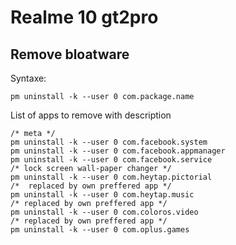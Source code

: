 # Realme 10 gt2pro
## Remove bloatware

Syntaxe:
```
pm uninstall -k --user 0 com.package.name
```
List of apps to remove with description
```
/* meta */
pm uninstall -k --user 0 com.facebook.system
pm uninstall -k --user 0 com.facebook.appmanager
pm uninstall -k --user 0 com.facebook.service
/* lock screen wall-paper changer */
pm uninstall -k --user 0 com.heytap.pictorial
/*  replaced by own preffered app */
pm uninstall -k --user 0 com.heytap.music
/* replaced by own preffered app */
pm uninstall -k --user 0 com.coloros.video
/* replaced by own preffered app */
pm uninstall -k --user 0 com.oplus.games
```
